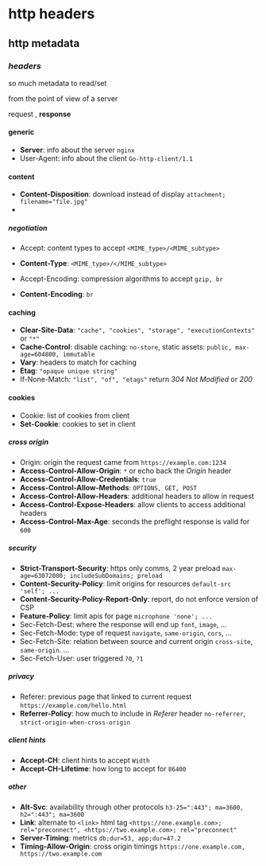 # http headers

## http metadata

### _headers_

so much metadata to read/set

from the point of view of a server

request , **response**

#### generic

- **Server**: info about the server `nginx`
- User-Agent: info about the client `Go-http-client/1.1`

#### content

- **Content-Disposition**: download instead of display `attachment; filename="file.jpg"`
-

##### _negotiation_

- Accept: content types to accept `<MIME_type>/<MIME_subtype>`
- **Content-Type**: `<MIME_type>/</MIME_subtype>`

- Accept-Encoding: compression algorithms to accept `gzip, br`
- **Content-Encoding**: `br`

#### caching

- **Clear-Site-Data**: `"cache", "cookies", "storage", "executionContexts"` or `"*"`
- **Cache-Control**: disable caching: `no-store`, static assets: `public, max-age=604800, immutable`
- **Vary**: headers to match for caching
- **Etag**: `"opaque unique string"`
- If-None-Match: `"list", "of", "etags"` return _304 Not Modified_ or _200_

#### cookies

- Cookie: list of cookies from client
- **Set-Cookie**: cookies to set in client

##### _cross origin_

- Origin: origin the request came from `https://example.com:1234`
- **Access-Control-Allow-Origin**: `*` or echo back the _Origin_ header
- **Access-Control-Allow-Credentials**: `true`
- **Access-Control-Allow-Methods**: `OPTIONS, GET, POST`
- **Access-Control-Allow-Headers**: additional headers to allow in request
- **Access-Control-Expose-Headers**: allow clients to access additional headers
- **Access-Control-Max-Age**: seconds the preflight response is valid for `600`

##### _security_

- **Strict-Transport-Security**: https only comms, 2 year preload `max-age=63072000; includeSubDomains; preload`
- **Content-Security-Policy**: limit origins for resources `default-src 'self'; ...`
- **Content-Security-Policy-Report-Only**: report, do not enforce version of CSP
- **Feature-Policy**: limit apis for page `microphone 'none'; ...`
- Sec-Fetch-Dest: where the response will end up `font`, `image`, ...
- Sec-Fetch-Mode: type of request `navigate`, `same-origin`, `cors`, ...
- Sec-Fetch-Site: relation between source and current origin `cross-site`, `same-origin`. ...
- Sec-Fetch-User: user triggered `?0`, `?1`

##### _privacy_

- Referer: previous page that linked to current request `https://example.com/hello.html`
- **Referrer-Policy**: how much to include in _Referer_ header `no-referrer`, `strict-origin-when-cross-origin`

##### _client hints_

- **Accept-CH**: client hints to accept `Width`
- **Accept-CH-Lifetime**: how long to accept for `86400`

##### _other_

- **Alt-Svc**: availability through other protocols `h3-25=":443"; ma=3600, h2=":443"; ma=3600`
- **Link**: alternate to `<link>` html tag `<https://one.example.com>; rel="preconnect", <https://two.example.com>; rel="preconnect"`
- **Server-Timing**: metrics `db;dur=53, app;dur=47.2`
- **Timing-Allow-Origin**: cross origin timings `https://one.example.com, https://two.example.com`
